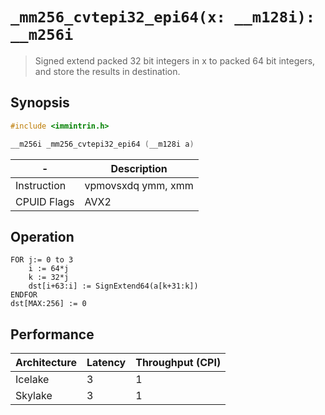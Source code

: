 `_mm256_cvtepi32_epi64(x: __m128i): __m256i`
============================================

> Signed extend packed 32 bit integers in x to packed 64 bit integers, and store the results in destination.

## Synopsis

```c
#include <immintrin.h>

__m256i _mm256_cvtepi32_epi64 (__m128i a)
```

| -           | Description        |
| ----------- | ------------------ |
| Instruction | vpmovsxdq ymm, xmm |
| CPUID Flags | AVX2               |

## Operation

```
FOR j:= 0 to 3
	i := 64*j
	k := 32*j
	dst[i+63:i] := SignExtend64(a[k+31:k])
ENDFOR
dst[MAX:256] := 0
```

## Performance

| Architecture | Latency | Throughput (CPI) |
| ------------ | ------- | ---------------- |
| Icelake      | 3       | 1                |
| Skylake      | 3       | 1                |
